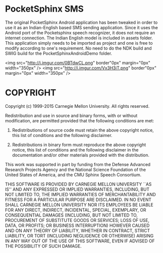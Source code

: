 PocketSphinx SMS
=======================================================

The original PocketSphinx Android application has been tweaked in order to use it as an Indian-English based SMS sending application. Since it uses the Android port of the Pocketsphinx speech recognizer, it does not require an internet connection. The Indian English model is included in assets folder. This application simply needs to be imported as project and one is free to modify according to one's requirement. No need to do the NDK build and SWIG build for the PocketSphinxAndroidDemo folder.


<img src="http://i.imgur.com/0BTdwCL.png" border"0px" margin="0px" width="350px" />
<img src="http://i.imgur.com/Vx3H3iT.png" border"0px" margin="0px" width="350px" />

COPYRIGHT
=======================================================


 Copyright (c) 1999-2015 Carnegie Mellon University.  All rights reserved.
 
 Redistribution and use in source and binary forms, with or without
 modification, are permitted provided that the following conditions
 are met:
 
 1. Redistributions of source code must retain the above copyright
    notice, this list of conditions and the following disclaimer. 
 
 2. Redistributions in binary form must reproduce the above copyright
    notice, this list of conditions and the following disclaimer in
     the documentation and/or other materials provided with the
     distribution.
 
  This work was supported in part by funding from the Defense Advanced 
  Research Projects Agency and the National Science Foundation of the 
  United States of America, and the CMU Sphinx Speech Consortium.
 
  THIS SOFTWARE IS PROVIDED BY CARNEGIE MELLON UNIVERSITY ``AS IS'' AND 
  ANY EXPRESSED OR IMPLIED WARRANTIES, INCLUDING, BUT NOT LIMITED TO, 
  THE IMPLIED WARRANTIES OF MERCHANTABILITY AND FITNESS FOR A PARTICULAR
  PURPOSE ARE DISCLAIMED.  IN NO EVENT SHALL CARNEGIE MELLON UNIVERSITY
  NOR ITS EMPLOYEES BE LIABLE FOR ANY DIRECT, INDIRECT, INCIDENTAL,
  SPECIAL, EXEMPLARY, OR CONSEQUENTIAL DAMAGES (INCLUDING, BUT NOT 
  LIMITED TO, PROCUREMENT OF SUBSTITUTE GOODS OR SERVICES; LOSS OF USE, 
  DATA, OR PROFITS; OR BUSINESS INTERRUPTION) HOWEVER CAUSED AND ON ANY 
  THEORY OF LIABILITY, WHETHER IN CONTRACT, STRICT LIABILITY, OR TORT 
  (INCLUDING NEGLIGENCE OR OTHERWISE) ARISING IN ANY WAY OUT OF THE USE 
  OF THIS SOFTWARE, EVEN IF ADVISED OF THE POSSIBILITY OF SUCH DAMAGE.
